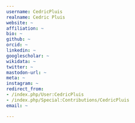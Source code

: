 ```yaml
---
username: CedricPluis
realname: Cedric Pluis
website: ~
affiliation: ~
bio: ~
github: ~
orcid: ~
linkedin: ~
googlescholar: ~
wikidata: ~
twitter: ~
mastodon-url: ~
meta: ~
instagram: ~
redirect_from:
- /index.php/User:CedricPluis
- /index.php/Special:Contributions/CedricPluis
email: ~

---
```

